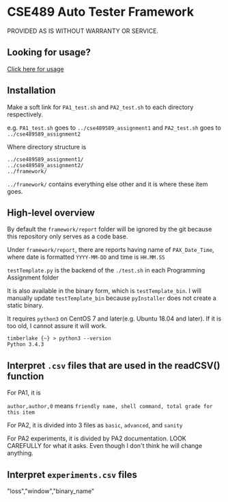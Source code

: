 # CSE489 Auto Tester Framework

PROVIDED AS IS WITHOUT WARRANTY OR SERVICE.

## Looking for usage?

[Click here for usage](https://github.com/johnkramorbhz/Scripts/blob/master/unit_tests/CSE489/usage.md)

## Installation

Make a soft link for `PA1_test.sh` and `PA2_test.sh` to each directory respectively.

e.g. `PA1_test.sh` goes to `../cse489589_assignment1` and `PA2_test.sh` goes to `../cse489589_assignment2`

Where directory structure is

```
../cse489589_assignment1/
../cse489589_assignment2/
../framework/
```
`../framework/` contains everything else other and it is where these item goes.

## High-level overview

By default the `framework/report` folder will be ignored by the git because this repository only serves as a code base.

Under `framework/report`, there are reports having name of `PAX_Date_Time`, where date is formatted `YYYY-MM-DD` and time is `HH.MM.SS`

`testTemplate.py` is the backend of the `./test.sh` in each Programming Assignment folder

It is also available in the binary form, which is `testTemplate_bin`. I will manually update `testTemplate_bin` because `pyInstaller` does not create a static binary. 

It requires `python3` on CentOS 7 and later(e.g. Ubuntu 18.04 and later). If it is too old, I cannot assure it will work.

```
timberlake {~} > python3 --version
Python 3.4.3
```


## Interpret `.csv` files that are used in the readCSV() function

For PA1, it is 

`author,author,0` means `friendly name, shell command, total grade for this item`

For PA2, it is divided into 3 files as `basic`, `advanced`, and `sanity`

For PA2 experiments, it is divided by PA2 documentation. LOOK CAREFULLY for what it asks. Even though I don't think he will change anything.

## Interpret `experiments.csv` files

"loss","window","binary_name"
